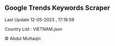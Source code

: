 

## Google Trends Keywords Scraper 
 
Last Update 12-05-2023 , 17:18:59

Country List :
VIETNAM.json



© Abdul Muttaqin 

